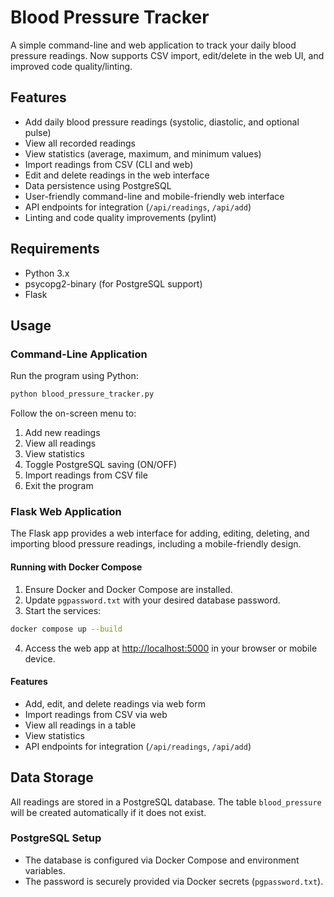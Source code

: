 
# Blood Pressure Tracker

A simple command-line and web application to track your daily blood pressure readings. Now supports CSV import, edit/delete in the web UI, and improved code quality/linting.


## Features

- Add daily blood pressure readings (systolic, diastolic, and optional pulse)
- View all recorded readings
- View statistics (average, maximum, and minimum values)
- Import readings from CSV (CLI and web)
- Edit and delete readings in the web interface
- Data persistence using PostgreSQL
- User-friendly command-line and mobile-friendly web interface
- API endpoints for integration (`/api/readings`, `/api/add`)
- Linting and code quality improvements (pylint)


## Requirements

- Python 3.x
- psycopg2-binary (for PostgreSQL support)
- Flask


## Usage

### Command-Line Application

Run the program using Python:

```bash
python blood_pressure_tracker.py
```

Follow the on-screen menu to:
1. Add new readings
2. View all readings
3. View statistics
4. Toggle PostgreSQL saving (ON/OFF)
5. Import readings from CSV file
6. Exit the program


### Flask Web Application

The Flask app provides a web interface for adding, editing, deleting, and importing blood pressure readings, including a mobile-friendly design.

#### Running with Docker Compose

1. Ensure Docker and Docker Compose are installed.
2. Update `pgpassword.txt` with your desired database password.
3. Start the services:

```bash
docker compose up --build
```

4. Access the web app at [http://localhost:5000](http://localhost:5000) in your browser or mobile device.

#### Features

- Add, edit, and delete readings via web form
- Import readings from CSV via web
- View all readings in a table
- View statistics
- API endpoints for integration (`/api/readings`, `/api/add`)


## Data Storage

All readings are stored in a PostgreSQL database. The table `blood_pressure` will be created automatically if it does not exist.

### PostgreSQL Setup

- The database is configured via Docker Compose and environment variables.
- The password is securely provided via Docker secrets (`pgpassword.txt`).
